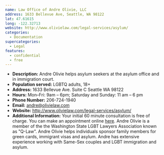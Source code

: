 ```yaml
---
name: Law Office of Andre Olivie, LLC
address: 1633 Bellevue Ave, Seattle, WA 98122
lat: 47.61615
long: -122.32713
website: http://www.olivielaw.com/legal-services/asylum/
categories:
  - Documentation
supercategories:
  - Legal
features:
  - confidential
  - free
---
```

- **Description:** Andre Olivie helps asylum seekers at the asylum office and in immigration court.
- **Population served:** LGBTQ adults, 18+
- **Address:** 1633 Bellevue Ave. Suite C Seattle WA 98122
- **Hours:** Mon–Fri: 9am – 6pm; Saturday and Sunday: 11 am – 6 pm
- **Phone Number:** 206-724-1940
- **Email:** andre@olivielaw.com
- **Website:** <http://www.olivielaw.com/legal-services/asylum/>
- **Additional Information:** Your initial 60 minute consultation is free of charge. You can make an appointment online [here](http://www.olivielaw.com/appointment-scheduling/). Andre Olivie is a member of the the Washington State LGBT Lawyers Association known as "Q-Law". Andre Olivie helps individuals sponsor family members for green cards, immigrant visas and asylum. Andre has extensive experience working with Same-Sex couples and LGBT immigration and asylum.
